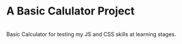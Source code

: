 # A Basic Calulator Project
<br>
Basic Calculator for testing my JS and CSS skills at learning stages.

